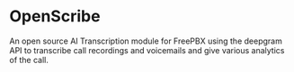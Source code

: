 # OpenScribe
An open source AI Transcription module for FreePBX using the deepgram API to transcribe call recordings and voicemails and give various analytics of the call.
